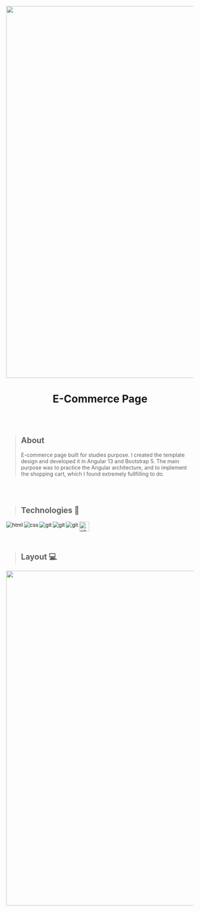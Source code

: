 <p align="center">
<img  src="https://i.postimg.cc/YSrhdyQC/image.png" width="1000"/>
</p>

<h1 align="center">E-Commerce Page</h1>

<br>
<br>

> ## About
> E-commerce page built for studies purpose. I created the template design and developed it in Angular 13 and Bootstrap 5. The main purpose was to practice the Angular architecture, and to implement the shopping cart, which I found extremely fullfilling to do.

<br>
<br>

> ## Technologies 🧰

<p>
<img align="left" alt="html" src="https://img.shields.io/badge/HTML5-E34F26?style=for-the-badge&logo=html5&logoColor=white" />
<img align="left" align="left" alt="css" src="https://img.shields.io/badge/CSS3-1572B6?style=for-the-badge&logo=css3&logoColor=white" />
<img align="left" align="left" alt="git" src="https://img.shields.io/badge/Git-F05032?style=for-the-badge&logo=git&logoColor=white" />
<img align="left" align="left" alt="git" src="https://img.shields.io/badge/TypeScript-007ACC?style=for-the-badge&logo=typescript&logoColor=white" />
<img align="left" align="left" alt="git" src="https://img.shields.io/badge/Angular-DD0031?style=for-the-badge&logo=angular&logoColor=white" />
<img align="left" align="left" alt="git" src="https://img.shields.io/badge/bootstrap-%23563D7C.svg?style=for-the-badge&logo=bootstrap&logoColor=white" height="27"/> 

  
</p>  

<br> 
<br>
<br>

> ## Layout 💻

<img src="https://github.com/giselle-ferreira/E-commerce-Angular/blob/main/src/assets/gif/e-commerce.gif" width="900" />

<br>
<br>



